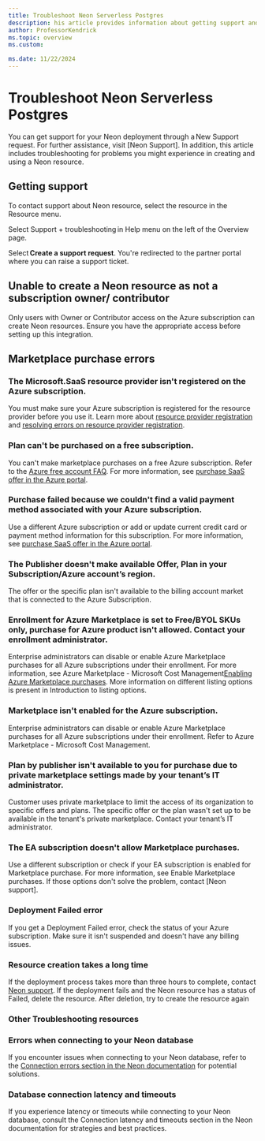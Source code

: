 ```yaml
---
title: Troubleshoot Neon Serverless Postgres 
description: his article provides information about getting support and troubleshooting Neon Serverless Postgres.
author: ProfessorKendrick
ms.topic: overview
ms.custom:

ms.date: 11/22/2024
---
```


# Troubleshoot Neon Serverless Postgres

You can get support for your Neon deployment through a New Support request. For further assistance, visit [Neon Support]. In addition, this article includes troubleshooting for problems you might experience in creating and using a Neon resource. 

## Getting support 

To contact support about Neon resource, select the resource in the Resource menu. 

<!--add image-->

Select Support + troubleshooting in Help menu on the left of the Overview page. 

Select **Create a support request**. You're redirected to the partner portal where you can raise a support ticket.

## Unable to create a Neon resource as not a subscription owner/ contributor
Only users with Owner or Contributor access on the Azure subscription can create Neon resources. Ensure you have the appropriate access before setting up this integration.

## Marketplace purchase errors

### The Microsoft.SaaS resource provider isn't registered on the Azure subscription.
You must make sure your Azure subscription is registered for the resource provider before you use it. Learn more about [resource provider registration](../../azure-resource-manager/management/resource-providers-and-types.md#register-resource-provider) and [resolving errors on resource provider registration](../../azure-resource-manager/troubleshooting/error-register-resource-provider.md).

### Plan can't be purchased on a free subscription.
You can't make marketplace purchases on a free Azure subscription. Refer to the [Azure free account FAQ](https://azure.microsoft.com/pricing/purchase-options/azure-account). For more information, see [purchase SaaS offer in the Azure portal](/marketplace/purchase-saas-offer-in-azure-portal).

### Purchase failed because we couldn't find a valid payment method associated with your Azure subscription.
Use a different Azure subscription or add or update current credit card or payment method information for this subscription. For more information, see [purchase SaaS offer in the Azure portal](/marketplace/purchase-saas-offer-in-azure-portal).

### The Publisher doesn't make available Offer, Plan in your Subscription/Azure account’s region.
The offer or the specific plan isn't available to the billing account market that is connected to the Azure Subscription.

### Enrollment for Azure Marketplace is set to Free/BYOL SKUs only, purchase for Azure product isn't allowed. Contact your enrollment administrator.
Enterprise administrators can disable or enable Azure Marketplace purchases for all Azure subscriptions under their enrollment. For more information, see Azure Marketplace - Microsoft Cost Management[Enabling Azure Marketplace purchases](../../cost-management-billing/manage/ea-azure-marketplace.md#enabling-azure-marketplace-purchases). More information on different listing options is present in Introduction to listing options.

### Marketplace isn't enabled for the Azure subscription.
Enterprise administrators can disable or enable Azure Marketplace purchases for all Azure subscriptions under their enrollment. Refer to Azure Marketplace - Microsoft Cost Management.

### Plan by publisher isn't available to you for purchase due to private marketplace settings made by your tenant’s IT administrator.
Customer uses private marketplace to limit the access of its organization to specific offers and plans. The specific offer or the plan wasn't set up to be available in the tenant's private marketplace. Contact your tenant’s IT administrator.

### The EA subscription doesn't allow Marketplace purchases.
Use a different subscription or check if your EA subscription is enabled for Marketplace purchase. For more information, see Enable Marketplace purchases.
If those options don't solve the problem, contact [Neon support]. 

### Deployment Failed error
If you get a Deployment Failed error, check the status of your Azure subscription. Make sure it isn't suspended and doesn't have any billing issues.

### Resource creation takes a long time
If the deployment process takes more than three hours to complete, contact [Neon support](https://neon.tech/docs/introduction/support).
If the deployment fails and the Neon resource has a status of Failed, delete the resource. After deletion, try to create the resource again

### Other Troubleshooting resources

### Errors when connecting to your Neon database
If you encounter issues when connecting to your Neon database, refer to the [Connection errors section in the Neon documentation](https://neon.tech/docs/connect/connection-errors) for potential solutions.

### Database connection latency and timeouts
If you experience latency or timeouts while connecting to your Neon database, consult the Connection latency and timeouts section in the Neon documentation for strategies and best practices.
